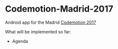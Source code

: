 # Codemotion-Madrid-2017
Android app for the Madrid [Codemotion 2017](https://2017.codemotion.es/)

What will be implemented so far:
* Agenda
